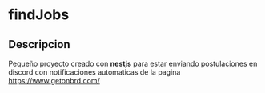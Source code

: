 # findJobs

## Descripcion

Pequeño proyecto creado con **nestjs** para estar enviando postulaciones en discord con notificaciones automaticas de la pagina https://www.getonbrd.com/
